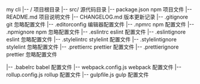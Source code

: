 my cli
|-- / 项目根目录
|-- src/ 源代码目录
|-- package.json npm 项目文件
|-- README.md 项目说明文件
|-- CHANGELOG.md 版本更新记录
|-- .gitignore git 忽略配置文件
|-- .editorconfig 编辑器配置文件
|-- .npmrc npm 配置文件
|-- .npmignore npm 忽略配置文件
|-- .eslintrc eslint 配置文件
|-- .eslintignore eslint 忽略配置文件
|-- .stylelintrc stylelint 配置文件
|-- .stylelintignore stylelint 忽略配置文件
|-- .prettierrc prettier 配置文件
|-- .prettierignore prettier 忽略配置文件
  
 |-- .babelrc babel 配置文件
|-- webpack.config.js webpack 配置文件
|-- rollup.config.js rollup 配置文件
|-- gulpfile.js gulp 配置文件
